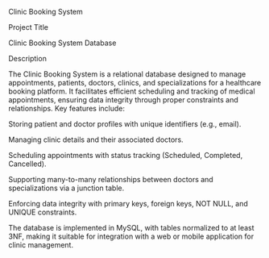 Clinic Booking System

Project Title

Clinic Booking System Database

Description

The Clinic Booking System is a relational database designed to manage appointments, patients, doctors, clinics, and specializations for a healthcare booking platform. It facilitates efficient scheduling and tracking of medical appointments, ensuring data integrity through proper constraints and relationships. Key features include:





Storing patient and doctor profiles with unique identifiers (e.g., email).



Managing clinic details and their associated doctors.



Scheduling appointments with status tracking (Scheduled, Completed, Cancelled).


Supporting many-to-many relationships between doctors and specializations via a junction table.

Enforcing data integrity with primary keys, foreign keys, NOT NULL, and UNIQUE constraints.

The database is implemented in MySQL, with tables normalized to at least 3NF, making it suitable for integration with a web or mobile application for clinic management.
